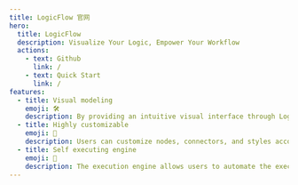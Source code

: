 ```yaml
---
title: LogicFlow 官网
hero:
  title: LogicFlow
  description: Visualize Your Logic, Empower Your Workflow
  actions:
    - text: Github
      link: /
    - text: Quick Start
      link: /
features:
  - title: Visual modeling
    emoji: 🛠
    description: By providing an intuitive visual interface through LogicFlow, users can easily create, edit, and manage complex logical process diagrams.
  - title: Highly customizable
    emoji: 🚀
    description: Users can customize nodes, connectors, and styles according to their own needs to create customized logical flowcharts that meet their specific use cases.
  - title: Self executing engine
    emoji: 🎯
    description: The execution engine allows users to automate the execution of the created flowchart. It can be integrated with other applications and systems to perform operations defined in the process. Provide new ideas for code free implementation.
---
```


